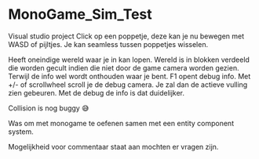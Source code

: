 # MonoGame_Sim_Test
Visual studio project
Click op een poppetje, deze kan je nu bewegen met WASD of pijltjes.
Je kan seamless tussen poppetjes wisselen.

Heeft oneindige wereld waar je in kan lopen. Wereld is in blokken verdeeld die worden gecult indien die niet door de game camera worden gezien. Terwijl de info wel wordt onthouden waar je bent.
F1 opent debug info.
Met +/- of scrollwheel scroll je de debug camera. Je zal dan de actieve vulling zien gebeuren. Met de debug de info is dat duidelijker.

Collision is nog buggy 😅

Was om met monogame te oefenen samen met een entity component system.

Mogelijkheid voor commentaar staat aan mochten er vragen zijn.
